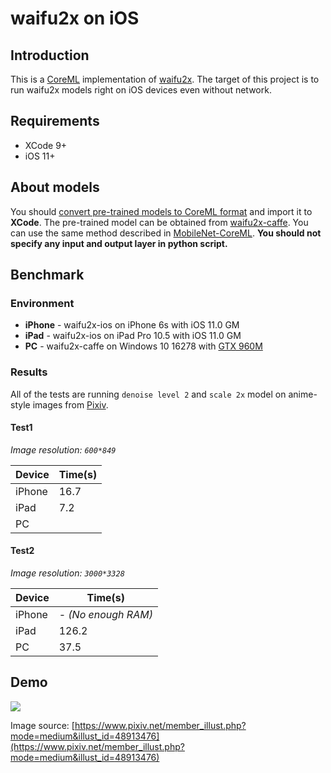 # waifu2x on iOS

## Introduction
This is a [CoreML](https://developer.apple.com/documentation/coreml) implementation of [waifu2x](https://github.com/nagadomi/waifu2x). The target of this project is to run waifu2x models right on iOS devices even without network.

## Requirements
 - XCode 9+
 - iOS 11+
 
## About models
You should [convert pre-trained models to CoreML format](https://developer.apple.com/documentation/coreml/converting_trained_models_to_core_ml) and import it to **XCode**. The pre-trained model can be obtained from [waifu2x-caffe](https://github.com/lltcggie/waifu2x-caffe).
You can use the same method described in [MobileNet-CoreML](https://github.com/hollance/MobileNet-CoreML). **You should not specify any input and output layer in python script.**

## Benchmark
### Environment
- **iPhone** - waifu2x-ios on iPhone 6s with iOS 11.0 GM
- **iPad** - waifu2x-ios on iPad Pro 10.5 with iOS 11.0 GM
- **PC** - waifu2x-caffe on Windows 10 16278 with [GTX 960M](https://www.geforce.com/hardware/notebook-gpus/geforce-gtx-960m)
### Results
All of the tests are running `denoise level 2` and `scale 2x` model on anime-style images from [Pixiv](https://www.pixiv.net/).

#### Test1
*Image resolution: `600*849`*

Device|Time(s)
---|---
iPhone|16.7
iPad|7.2
PC|

#### Test2
*Image resolution: `3000*3328`*

Device|Time(s)
---|---
iPhone|- *(No enough RAM)*
iPad|126.2
PC|37.5

## Demo
![](demo.png)

Image source: [https://www.pixiv.net/member_illust.php?mode=medium&illust_id=48913476](https://www.pixiv.net/member_illust.php?mode=medium&illust_id=48913476)
